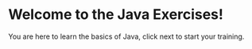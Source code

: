 # Welcome to the Java Exercises!
 
You are here to learn the basics of Java, click next to start your training.